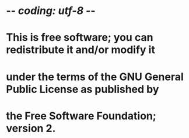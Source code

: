 # -*- coding: utf-8 -*-
# This is free software; you can redistribute it and/or modify it
# under the terms of the GNU General Public License as published by
# the Free Software Foundation; version 2.
